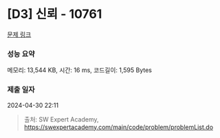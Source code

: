 # [D3] 신뢰 - 10761 

[문제 링크](https://swexpertacademy.com/main/code/problem/problemDetail.do?contestProbId=AXSVc1TqEAYDFAQT) 

### 성능 요약

메모리: 13,544 KB, 시간: 16 ms, 코드길이: 1,595 Bytes

### 제출 일자

2024-04-30 22:11



> 출처: SW Expert Academy, https://swexpertacademy.com/main/code/problem/problemList.do